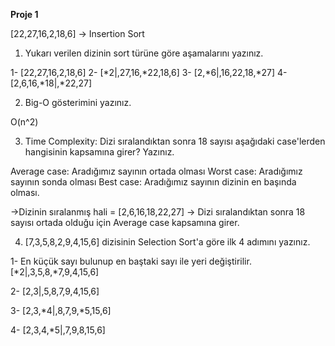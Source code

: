 **Proje 1**

[22,27,16,2,18,6] -> Insertion Sort

1) Yukarı verilen dizinin sort türüne göre aşamalarını yazınız.

1- [22,27,16,2,18,6]
2- [*2|,27,16,*22,18,6]
3- [2,*6|,16,22,18,*27]
4- [2,6,16,*18|,*22,27]

2) Big-O gösterimini yazınız.

 O(n^2)

3) Time Complexity: Dizi sıralandıktan sonra 18 sayısı aşağıdaki case'lerden hangisinin kapsamına girer? Yazınız.

Average case: Aradığımız sayının ortada olması
Worst case: Aradığımız sayının sonda olması
Best case: Aradığımız sayının dizinin en başında olması.

->Dizinin sıralanmış hali = [2,6,16,18,22,27]
-> Dizi sıralandıktan sonra 18 sayısı ortada olduğu için Average case kapsamına girer.

4) [7,3,5,8,2,9,4,15,6] dizisinin Selection Sort'a göre ilk 4 adımını yazınız.

1- En küçük sayı bulunup en baştaki sayı ile yeri değiştirilir. [*2|,3,5,8,*7,9,4,15,6]

2- [2,3|,5,8,7,9,4,15,6]

3- [2,3,*4|,8,7,9,*5,15,6]

4- [2,3,4,*5|,7,9,8,15,6]

